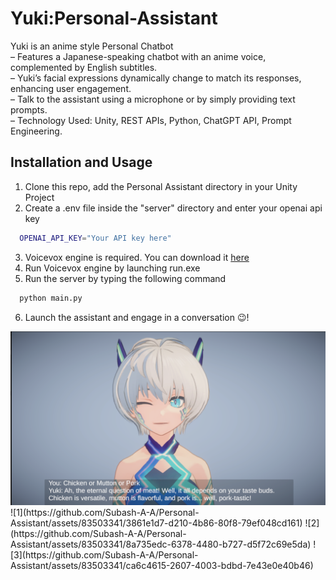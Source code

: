# Yuki:Personal-Assistant

Yuki is an anime style Personal Chatbot  
– Features a Japanese-speaking chatbot with an anime voice, complemented by English subtitles.  
– Yuki’s facial expressions dynamically change to match its responses, enhancing user engagement.  
– Talk to the assistant using a microphone or by simply providing text prompts.  
– Technology Used: Unity, REST APIs, Python, ChatGPT API, Prompt Engineering.

## Installation and Usage

1. Clone this repo, add the Personal Assistant directory in your Unity Project
2. Create a .env file inside the "server" directory and enter your openai api key
```bash
  OPENAI_API_KEY="Your API key here"
```
3. Voicevox engine is required. You can download it [here](https://github.com/VOICEVOX/voicevox_engine/releases/)
4. Run Voicevox engine by launching run.exe
5. Run the server by typing the following command
```bash
  python main.py 
```
6. Launch the assistant and engage in a conversation 😉!

<img src="img.png" alt="Yuki Image">
![1](https://github.com/Subash-A-A/Personal-Assistant/assets/83503341/3861e1d7-d210-4b86-80f8-79ef048cd161)
![2](https://github.com/Subash-A-A/Personal-Assistant/assets/83503341/8a735edc-6378-4480-b727-d5f72c69e5da)
![3](https://github.com/Subash-A-A/Personal-Assistant/assets/83503341/ca6c4615-2607-4003-bdbd-7e43e0e40b46)
